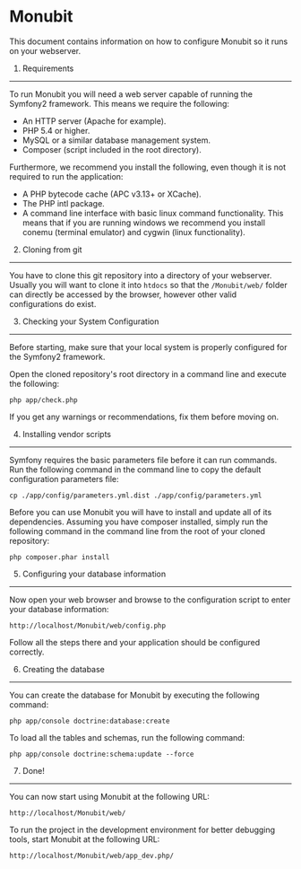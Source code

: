 Monubit
========================

This document contains information on how to configure Monubit so it
runs on your webserver.

1) Requirements
----------------------------------
To run Monubit you will need a web server capable of running the Symfony2
framework. This means we require the following:

* An HTTP server (Apache for example).
* PHP 5.4 or higher.
* MySQL or a similar database management system.
* Composer (script included in the root directory).

Furthermore, we recommend you install the following, even though it is
not required to run the application:

* A PHP bytecode cache (APC v3.13+ or XCache).
* The PHP intl package.
* A command line interface with basic linux command functionality.
  This means that if you are running windows we recommend you install
  conemu (terminal emulator) and cygwin (linux functionality).

2) Cloning from git
----------------------------------

You have to clone this git repository into a directory of your webserver.
Usually you will want to clone it into `htdocs` so that the `/Monubit/web/`
folder can directly be accessed by the browser, however other valid 
configurations do exist.

3) Checking your System Configuration
-------------------------------------

Before starting, make sure that your local system is properly configured
for the Symfony2 framework.

Open the cloned repository's root directory in a command line and execute
the following:

    php app/check.php

If you get any warnings or recommendations, fix them before moving on.

4) Installing vendor scripts
-------------------------------

Symfony requires the basic parameters file before it can run commands.
Run the following command in the command line to copy the default
configuration parameters file:

    cp ./app/config/parameters.yml.dist ./app/config/parameters.yml
    
Before you can use Monubit you will have to install and update all
of its dependencies. Assuming you have composer installed, simply
run the following command in the command line from the root of your
cloned repository:

    php composer.phar install
    

5) Configuring your database information
--------------------------------

Now open your web browser and browse to the configuration script
to enter your database information:

    http://localhost/Monubit/web/config.php

Follow all the steps there and your application should be configured
correctly.

6) Creating the database
-------------------------------

You can create the database for Monubit by executing the following
command:

    php app/console doctrine:database:create

To load all the tables and schemas, run the following command:

    php app/console doctrine:schema:update --force


7) Done!
---------------

You can now start using Monubit at the following URL:

	http://localhost/Monubit/web/
	
To run the project in the development environment for better
debugging tools, start Monubit at the following URL:

	http://localhost/Monubit/web/app_dev.php/


